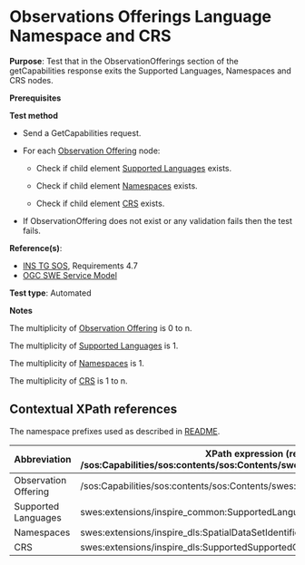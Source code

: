 # Observations Offerings Language Namespace and CRS

**Purpose**: Test that in the ObservationOfferings section of the getCapabilities response exits the Supported Languages, Namespaces and CRS nodes.

**Prerequisites**

**Test method**

* Send a GetCapabilities request.

* For each [Observation Offering](#observationOffering) node:

  * Check if child element [Supported Languages](#supportedLanguages) exists.

  * Check if child element [Namespaces](#namespaces) exists.

  * Check if child element [CRS](#crs) exists.

* If ObservationOffering does not exist or any validation fails then the test fails.

**Reference(s)**:

* [INS TG SOS](http://inspire.ec.europa.eu/id/document/tg/download-sos/1.0), Requirements 4.7
* [OGC SWE Service Model](http://portal.opengeospatial.org/files/?artifact_id=38476)

**Test type**: Automated

**Notes**

The multiplicity of [Observation Offering](#observationOffering) is 0 to n.

The multiplicity of [Supported Languages](#supportedLanguages) is 1.

The multiplicity of [Namespaces](#namespaces) is 1.

The multiplicity of [CRS](#crs) is 1 to n.

## Contextual XPath references

The namespace prefixes used as described in [README](./README.md#namespaces).

| Abbreviation                                               |  XPath expression (relative to /sos:Capabilities/sos:contents/sos:Contents/swes:offering/sos:ObservationOffering) |
| ---------------------------------------------------------- | ------------------------------------------------------------------------- |
| Observation Offering <a name="observationOffering"></a> | /sos:Capabilities/sos:contents/sos:Contents/swes:offering/sos:ObservationOffering |
| Supported Languages <a name="supportedLanguages"></a> | swes:extensions/inspire_common:SupportedLanguages |
| Namespaces <a name="namespaces"></a> | swes:extensions/inspire_dls:SpatialDataSetIdentifier/inspire_common:Namespace |
| CRS <a name="crs"></a> | swes:extensions/inspire_dls:SupportedSupportedCRS |
